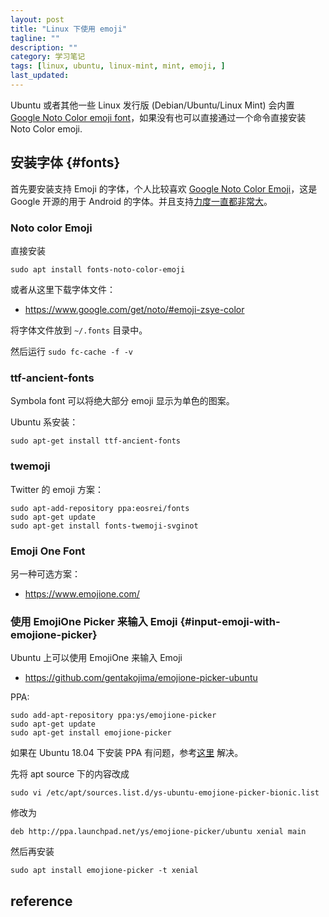 ```yaml
---
layout: post
title: "Linux 下使用 emoji"
tagline: ""
description: ""
category: 学习笔记
tags: [linux, ubuntu, linux-mint, mint, emoji, ]
last_updated:
---
```


Ubuntu 或者其他一些 Linux 发行版 (Debian/Ubuntu/Linux Mint) 会内置 [Google Noto Color emoji font](https://www.google.com/get/noto/help/emoji/)，如果没有也可以直接通过一个命令直接安装 Noto Color emoji.


## 安装字体 {#fonts}
首先要安装支持 Emoji 的字体，个人比较喜欢 [Google Noto Color Emoji](https://www.google.com/get/noto/#emoji-zsye)，这是 Google 开源的用于 Android 的字体。并且支持[力度一直都非常大](https://github.com/googlei18n/noto-emoji/commit/91dc393ca4f4a924f4f6b06bf8e4407b30c7bdd9)。

### Noto color Emoji
直接安装

	sudo apt install fonts-noto-color-emoji

或者从这里下载字体文件：

- <https://www.google.com/get/noto/#emoji-zsye-color>

将字体文件放到 `~/.fonts` 目录中。

然后运行 `sudo fc-cache -f -v`

### ttf-ancient-fonts
Symbola font 可以将绝大部分 emoji 显示为单色的图案。

Ubuntu 系安装：

	sudo apt-get install ttf-ancient-fonts

### twemoji
Twitter 的 emoji 方案：

	sudo apt-add-repository ppa:eosrei/fonts
	sudo apt-get update
	sudo apt-get install fonts-twemoji-svginot

### Emoji One Font

另一种可选方案：

- <https://www.emojione.com/>

### 使用 EmojiOne Picker 来输入 Emoji {#input-emoji-with-emojione-picker}
Ubuntu 上可以使用 EmojiOne 来输入 Emoji

- <https://github.com/gentakojima/emojione-picker-ubuntu>

PPA:

	sudo add-apt-repository ppa:ys/emojione-picker
	sudo apt-get update
	sudo apt-get install emojione-picker

如果在 Ubuntu 18.04 下安装 PPA 有问题，参考[这里](https://github.com/gentakojima/emojione-picker-ubuntu/issues/35) 解决。

先将 apt source 下的内容改成

	sudo vi /etc/apt/sources.list.d/ys-ubuntu-emojione-picker-bionic.list

修改为

	deb http://ppa.launchpad.net/ys/emojione-picker/ubuntu xenial main

然后再安装

	sudo apt install emojione-picker -t xenial

## reference

[^twemoji]: <https://github.com/eosrei/twemoji-color-font#install-on-linux>

